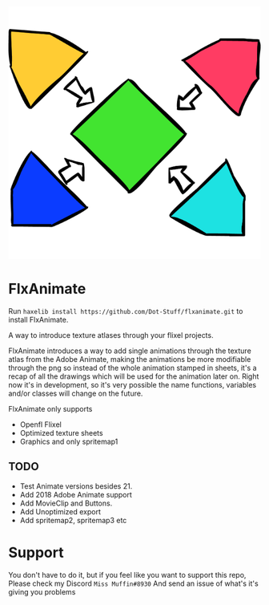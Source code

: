 ![](./logo.png)

# FlxAnimate

Run `haxelib install https://github.com/Dot-Stuff/flxanimate.git` to install FlxAnimate.

A way to introduce texture atlases through your flixel projects.

FlxAnimate introduces a way to add single animations through the texture atlas from the Adobe Animate, making the animations be more modifiable through the png so instead of the whole animation stamped in sheets, it's a recap of all the drawings which will be used for the animation later on.
Right now it's in development, so it's very possible the name functions, variables and/or classes will change on the future.

FlxAnimate only supports
  - Openfl Flixel
  - Optimized texture sheets
  - Graphics and only spritemap1

## TODO
* Test Animate versions besides 21.
* Add 2018 Adobe Animate support
* Add MovieClip and Buttons.
* Add Unoptimized export
* Add spritemap2, spritemap3 etc

# Support
You don't have to do it, but if you feel like you want to support this repo, Please check my Discord `Miss Muffin#8930` And send an issue of what's it's giving you problems
